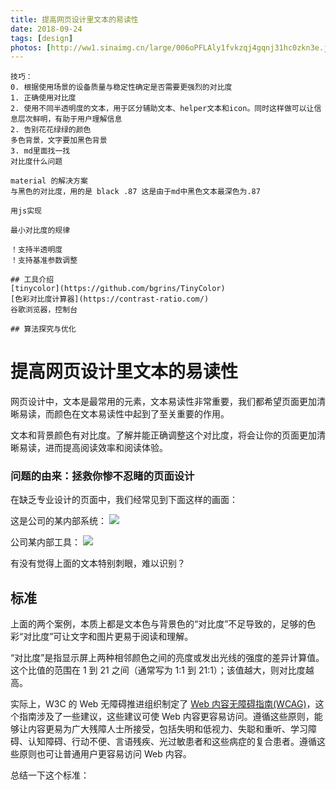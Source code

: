 ```yaml
---
title: 提高网页设计里文本的易读性
date: 2018-09-24
tags: [design]
photos: [http://ww1.sinaimg.cn/large/006oPFLAly1fvkzqj4gqnj31hc0zkn3e.jpg]
---
```


```
技巧：
0. 根据使用场景的设备质量与稳定性确定是否需要更强烈的对比度
1. 正确使用对比度
2. 使用不同半透明度的文本，用于区分辅助文本、helper文本和icon。同时这样做可以让信息层次鲜明，有助于用户理解信息
2. 告别花花绿绿的颜色
多色背景，文字要加黑色背景
3. md里面找一找
对比度什么问题

material 的解决方案
与黑色的对比度，用的是 black .87 这是由于md中黑色文本最深色为.87

用js实现

最小对比度的规律

！支持半透明度
！支持基准参数调整

## 工具介绍
[tinycolor](https://github.com/bgrins/TinyColor)
[色彩对比度计算器](https://contrast-ratio.com/)
谷歌浏览器，控制台

## 算法探究与优化
```

# 提高网页设计里文本的易读性

网页设计中，文本是最常用的元素，文本易读性非常重要，我们都希望页面更加清晰易读，而颜色在文本易读性中起到了至关重要的作用。

文本和背景颜色有对比度。了解并能正确调整这个对比度，将会让你的页面更加清晰易读，进而提高阅读效率和阅读体验。

### 问题的由来：拯救你惨不忍睹的页面设计

在缺乏专业设计的页面中，我们经常见到下面这样的画面：

这是公司的某内部系统：
![](http://ww1.sinaimg.cn/large/006oPFLAly1fvknphxqyhj310q03176f.jpg)

公司某内部工具：
![](http://ww1.sinaimg.cn/large/006oPFLAly1fvl0oz431pj30gc02at8t.jpg)

有没有觉得上面的文本特别刺眼，难以识别？

## 标准

上面的两个案例，本质上都是文本色与背景色的“对比度”不足导致的，足够的色彩“对比度”可让文字和图片更易于阅读和理解。

“对比度”是指显示屏上两种相邻颜色之间的亮度或发出光线的强度的差异计算值。这个比值的范围在 1 到 21 之间（通常写为 1:1 到 21:1）；该值越大，则对比度越高。

实际上，W3C 的 Web 无障碍推进组织制定了 [Web 内容无障碍指南(WCAG)](https://www.w3.org/Translations/WCAG20-zh/)，这个指南涉及了一些建议，这些建议可使 Web 内容更容易访问。遵循这些原则，能够让内容更易为广大残障人士所接受，包括失明和低视力、失聪和重听、学习障碍、认知障碍、行动不便、言语残疾、光过敏患者和这些病症的复合患者。遵循这些原则也可让普通用户更容易访问 Web 内容。

总结一下这个标准：
